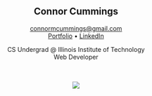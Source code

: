 <div align="center">
  <h2>Connor Cummings</h2>
  
  [connormcummings@gmail.com](mailto:connormcummings@gmail.com)  
  [Portfolio](https://cmcummings.netlify.app/) • [LinkedIn](https://www.linkedin.com/in/connormcummings)
  
  CS Undergrad @ Illinois Institute of Technology  
  Web Developer 
  
  <br/><br/>
  [![](https://github-readme-stats.vercel.app/api/top-langs/?username=cmcummings&layout=compact&theme=github_dark)](https://github.com/anuraghazra/github-readme-stats)
</div>

